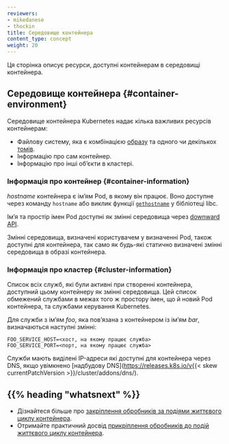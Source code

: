 ```yaml
---
reviewers:
- mikedanese
- thockin
title: Середовище контейнера
content_type: concept
weight: 20
---
```


<!-- overview -->

Ця сторінка описує ресурси, доступні контейнерам в середовищі контейнера.


<!-- body -->

## Середовище контейнера {#container-environment}

Середовище контейнера Kubernetes надає кілька важливих ресурсів контейнерам:

* Файлову систему, яка є комбінацією [образу](/uk/docs/concepts/containers/images/) та одного чи декількох [томів](/uk/docs/concepts/storage/volumes/).
* Інформацію про сам контейнер.
* Інформацію про інші обʼєкти в кластері.

### Інформація про контейнер {#container-information}

*hostname* контейнера є імʼям Pod, в якому він працює. Воно доступне через команду `hostname` або виклик функції [`gethostname`](https://man7.org/linux/man-pages/man2/gethostname.2.html) у бібліотеці libc.

Імʼя та простір імен Pod доступні як змінні середовища через [downward API](/uk/docs/tasks/inject-data-application/downward-api-volume-expose-pod-information/).

Змінні середовища, визначені користувачем у визначенні Pod, також доступні для контейнера, так само як будь-які статично визначені змінні середовища в образі контейнера.

### Інформація про кластер {#cluster-information}

Список всіх служб, які були активні при створенні контейнера, доступний цьому контейнеру як змінні середовища. Цей список обмежений службами в межах того ж простору імен, що й новий Pod контейнера, та службами керування Kubernetes.

Для служби з імʼям *foo*, яка повʼязана з контейнером із імʼям *bar*, визначаються наступні змінні:

```shell
FOO_SERVICE_HOST=<хост, на якому працює служба>
FOO_SERVICE_PORT=<порт, на якому працює служба>
```

Служби мають виділені IP-адреси які доступні для контейнера через DNS, якщо увімкнено [надбудову DNS](https://releases.k8s.io/v{{< skew currentPatchVersion >}}/cluster/addons/dns/).

## {{% heading "whatsnext" %}}

* Дізнайтеся більше про [закріплення обробників за подіями життєвого циклу контейнера](/uk/docs/concepts/containers/container-lifecycle-hooks/).
* Отримайте практичний досвід [прикріплення обробників до подій життєвого циклу контейнера](/uk/docs/tasks/configure-pod-container/attach-handler-lifecycle-event/).
